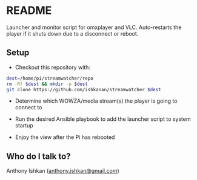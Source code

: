 # README #

Launcher and monitor script for omxplayer and VLC. Auto-restarts the player if it shuts down due to a disconnect or reboot.

## Setup ##

* Checkout this repository with:

```bash
dest=/home/pi/streamwatcher/repo
rm -Rf $dest && mkdir -p $dest
git clone https://github.com/ishkanan/streamwatcher $dest
```

* Determine which WOWZA/media stream(s) the player is going to connect to

* Run the desired Ansible playbook to add the launcher script to system startup

* Enjoy the view after the Pi has rebooted

## Who do I talk to? ##

Anthony Ishkan (anthony.ishkan@gmail.com)
